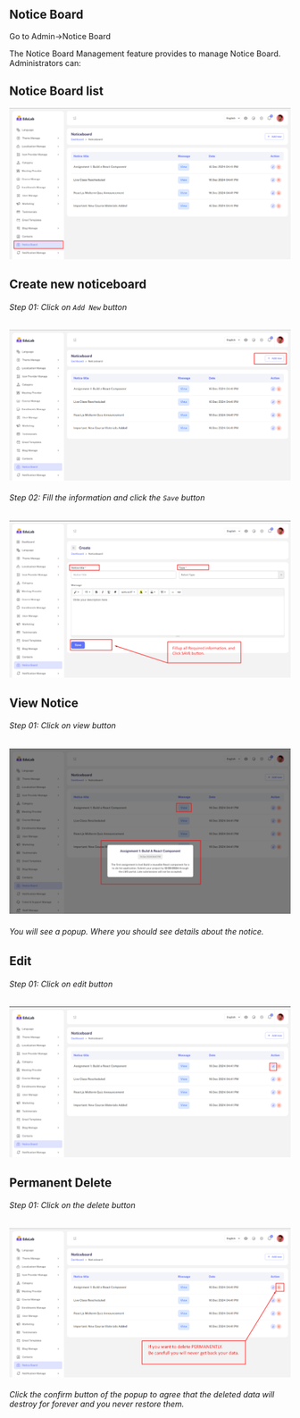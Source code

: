 ## Notice Board

Go to Admin->Notice Board

The Notice Board Management feature provides to manage Notice Board. Administrators can:

## <strong>Notice Board list</strong>

![src](/assets/lms/images/noticeboard/list.png)

## <strong>Create new noticeboard</strong>

###### Step 01: Click on `Add New` button

![src](/assets/lms/images/noticeboard/add.png)

###### Step 02: Fill the information and click the `Save` button

![src](/assets/lms/images/noticeboard/add-new.png)

## View Notice

###### Step 01: Click on view button

![src](/assets/lms/images/noticeboard/view.png)

###### You will see a popup. Where you should see details about the notice.

## Edit

###### Step 01: Click on edit button

![src](/assets/lms/images/noticeboard/edit.png)

## Permanent Delete

###### Step 01: Click on the delete button

![src](/assets/lms/images/noticeboard/delete.png)

###### Click the confirm button of the popup to agree that the deleted data will destroy for forever and you never restore them.
